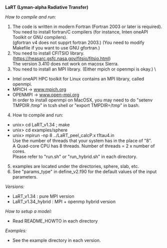 **LaRT (Lyman-alpha Radiative Transfer)**

*How to compile and run:*

1. The code is written in modern Fortran (Fortran 2003 or later is required).\
      You need to install fortran/C compilers (for instance, Inten oneAPI Toolkit or GNU compilers).\
      (gfortran v4 does not supprt fortran 2003.)
      (You need to modify Makefile if you want to use GNU gfortran.)
2. You need to install CFITSIO library. (https://heasarc.gsfc.nasa.gov/fitsio/fitsio.html) \
      The version 3.410 does not work on macosx Sierra.
3. You need to install an MPI library. (Either mpich or openmpi is okay.) \
  - Intel oneAPI HPC toolkit for Linux contains an MPI library, called openmpi.
  - MPICH   -> www.mpich.org
  - OPENMPI -> www.open-mpi.org \
   In order to install openmpi on MacOSX, you may need to do "setenv TMPDIR /tmp" in tcsh shell or "export TMPDIR=/tmp" in bash.
4. How to compile and run:
  - unix> cd LaRT_v1.34 ; make
  - unix> cd examples/sphere
  - unix> mpirun -np 8 ../LaRT_peel_calcP.x t1tau4.in \
      Use the number of threads that your system has in the place of "8". \
      A Quad-core CPU has 8 threads. Number of threads = 2 x number of cores. \
      Please refer to "run.sh" or "run_hybrid.sh" in each directory.
5. examples are located under the directories, sphere, slab, etc.
6. See "params_type" in define_v2.f90 for the default values of the input parameters.

*Versions:*
  - LaRT_v1.34 : pure MPI version
  - LaRT_v1.34_hybrid : MPI + openmp hybrid version

*How to setup a model:*
- Read README_HOWTO in each directory

*Examples:*
- See the example directory in each version.

